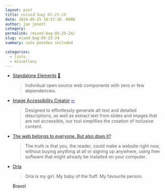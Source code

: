 ```yaml
---
layout: post
title: 𝕞𝕚𝕩𝕖𝕕 𝕓𝕒𝕘 𝟘𝟝-𝟚𝟝-𝟚𝟜
date: 2024-05-25 10:57:16 -0400
author: joe jenett
category: 
permalink: /mixed-bag-05-25-24/
slug: mixed-bag-05-25-24
summary: cute pooches included

categories:
  - lists
  - miscellany
---
```

<ul class="links">
	<li><a title="Standalone Elements" href="https://webcomponents.today/standalone-elements/">Standalone Elements</a> <a href="https://pinboard.in/u:roger">📌</a><blockquote><p>Individual open source web components with zero or few dependencies.</p></blockquote></li>
	<li><a title="Arizona State University" href="https://asuo-ai-labs.streamlit.app/Image_Accessibility">Image Accessibility Creator</a>  <a title="source" href="https://johnjohnston.info/blog/image-accessibility-creator-·-streamlit/"><span style="color:blue;">&#8678;</span></a><blockquote><p>Designed to effortlessly generate alt text and detailed descriptions, as well as extract text from slides and images that are not accessible, our tool simplifies the creation of inclusive content. </p></blockquote></li>
	<li><a title="Johanna-Mathilda" href="https://dead.garden/blog/the-web-belongs-to-everyone-but-also-does-it.html">The web belongs to everyone. But also does it?</a><blockquote><p>The truth is that you, the reader, could make a website right now, without buying anything at all or signing up anywhere, using free software that might already be installed on your computer.</p></blockquote></li>
	<li><a title="Frills" href="https://frills.dev/shrine/orla/">Orla</a><blockquote><p>Orla is my girl. My baby of the fluff. My favourite person.</p></blockquote>Bravo!</li>
</ul>
<a style="display:none;" href="https://brid.gy/publish/mastodon"><small>(cross-posted to mastodon)</small></a>